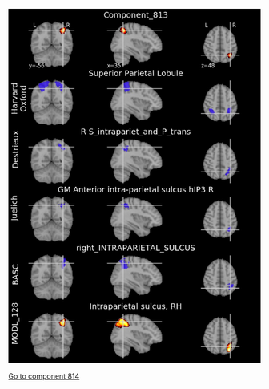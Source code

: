 


![813](preliminary/813.jpg "Component 813")

[Go to component 814](https://parietal-inria.github.io/MODL_atlas/1024/814 "Component 814")